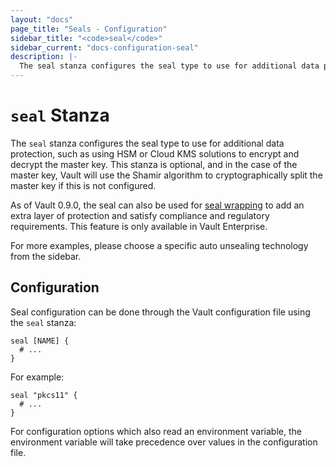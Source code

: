 ```yaml
---
layout: "docs"
page_title: "Seals - Configuration"
sidebar_title: "<code>seal</code>"
sidebar_current: "docs-configuration-seal"
description: |-
  The seal stanza configures the seal type to use for additional data protection.
---
```


# `seal` Stanza

The `seal` stanza configures the seal type to use for additional data
protection, such as using HSM or Cloud KMS solutions to encrypt and decrypt the
master key. This stanza is optional, and in the case of the master key, Vault
will use the Shamir algorithm to cryptographically split the master key if this
is not configured.

As of Vault 0.9.0, the seal can also be used for [seal wrapping][sealwrap] to
add an extra layer of protection and satisfy compliance and regulatory requirements. 
This feature is only available in Vault Enterprise.

For more examples, please choose a specific auto unsealing technology from the
sidebar.

## Configuration

Seal configuration can be done through the Vault configuration file using the
`seal` stanza:

```hcl
seal [NAME] {
  # ...
}
```

For example:

```hcl
seal "pkcs11" {
  # ...
}
```

For configuration options which also read an environment variable, the
environment variable will take precedence over values in the configuration file.

[sealwrap]: /docs/enterprise/sealwrap/index.html
